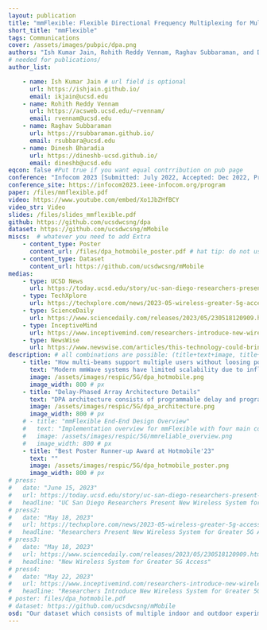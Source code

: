 ```yaml
---
layout: publication
title: "mmFlexible: Flexible Directional Frequency Multiplexing for Multi-user mmWave Networks"
short_title: "mmFlexible"
tags: Communications
cover: /assets/images/pubpic/dpa.png
authors: "Ish Kumar Jain, Rohith Reddy Vennam, Raghav Subbaraman, and Dinesh Bharadia"
# needed for publications/
author_list:

    - name: Ish Kumar Jain # url field is optional
      url: https://ishjain.github.io/
      email: ikjain@ucsd.edu
    - name: Rohith Reddy Vennam
      url: https://acsweb.ucsd.edu/~rvennam/
      email: rvennam@ucsd.edu
    - name: Raghav Subbaraman
      url: https://rsubbaraman.github.io/
      email: rsubbara@ucsd.edu
    - name: Dinesh Bharadia
      url: https://dineshb-ucsd.github.io/
      email: dineshb@ucsd.edu
eqcon: false #Put true if you want equal contrribution on pub page
conference: "Infocom 2023 [Submitted: July 2022, Accepted: Dec 2022, Presented: May 2023]"
conference_site: https://infocom2023.ieee-infocom.org/program
paper: /files/mmflexible.pdf
video: https://www.youtube.com/embed/Xo1JbZHfBCY
video_str: Video
slides: /files/slides_mmflexible.pdf
github: https://github.com/ucsdwcsng/dpa
dataset: https://github.com/ucsdwcsng/mMobile
miscs:  # whatever you need to add Extra
    - content_type: Poster
      content_url: /files/dpa_hotmobile_poster.pdf # hat tip: do not use tabs for idnentation, yaml doesnt support it
    - content_type: Dataset
      content_url: https://github.com/ucsdwcsng/mMobile
medias: 
    - type: UCSD News
      url: https://today.ucsd.edu/story/uc-san-diego-researchers-present-new-wireless-system-for-greater-5g-access
    - type: TechXplore
      url: https://techxplore.com/news/2023-05-wireless-greater-5g-access.html
    - type: ScienceDaily
      url: https://www.sciencedaily.com/releases/2023/05/230518120909.htm
    - type: InceptiveMind
      url: https://www.inceptivemind.com/researchers-introduce-new-wireless-system-greater-5g-access/30839/
    - type: NewsWise
      url: https://www.newswise.com/articles/this-technology-could-bring-the-fastest-version-of-5g-to-your-home-and-workplace
description: # all combinations are possible: (title+text+image, title+image, text+image etc), things will be populated in orders
    - title: "How multi-beams support multiple users without loosing power per-beam"
      text: "Modern mmWave systems have limited scalability due to inflexibility in performing frequency multiplexing. All the frequency components in the signal are beamformed to one direction via pencil beams and cannot be streamed to other user directions. We present a new flexible mmWave system called mmFlexible that enables flexible directional frequency multiplexing, where different frequency components of the mmWave signal are beamformed in multiple arbitrary directions with the same pencil beam. Our system makes two key contributions: (1) We propose a novel mmWave front-end architecture called a delay-phased array that uses a variable delay and variable phase element to create the desired frequency-direction response. (2) We propose a novel algorithm called FSDA (Frequency-space to delay-antenna) to estimate delay and phase values for the real-time operation of the delay-phased array. Through evaluations with mmWave channel traces, we show that mmFlexible provides a 60-150% reduction in worst-case latency compared to baselines."
      image: /assets/images/respic/5G/dpa_hotmobile.png
      image_width: 800 # px
    - title: "Delay-Phased Array Architecture Details"
      text: "DPA architecture consists of programmable delay and programmable phase element per antenna with a single-RF chain. These elements can be programmed together to create flexible beam responses that are not possible by either of the two elements alone. Our insight is to control two knobs: delays τn and phase Φn to get the desired response."
      image: /assets/images/respic/5G/dpa_architecture.png
      image_width: 800 # px
    # - title: "mmFlexible End-End Design Overview"
    #   text: "Implementation overview for mmFlexible with four main components: Data traffic generator, Fast beam scan angle estimation, a scheduler, and our FSDA algorithm."
    #   image: /assets/images/respic/5G/mmreliable_overview.png
    #   image_width: 800 # px
    - title: "Best Poster Runner-up Award at Hotmobile'23"
      text: ""
      image: /assets/images/respic/5G/dpa_hotmobile_poster.png
      image_width: 800 # px
# press:
#   date: "June 15, 2023"
#   url: https://today.ucsd.edu/story/uc-san-diego-researchers-present-new-wireless-system-for-greater-5g-access
#   headline: "UC San Diego Researchers Present New Wireless System for Greater 5G Access"
# press2:
#   date: "May 18, 2023"
#   url: https://techxplore.com/news/2023-05-wireless-greater-5g-access.html
#   headline: "Researchers Present New Wireless System for Greater 5G Access"
# press3:
#   date: "May 18, 2023"
#   url: https://www.sciencedaily.com/releases/2023/05/230518120909.htm
#   headline: "New Wireless System for Greater 5G Access"
# press4:
#   date: "May 22, 2023"
#   url: https://www.inceptivemind.com/researchers-introduce-new-wireless-system-greater-5g-access/30839/
#   headline: "Researchers Introduce New Wireless System for Greater 5G Access"
# poster: files/dpa_hotmobile.pdf
# dataset: https://github.com/ucsdwcsng/mMobile
osd: "Our dataset which consists of multiple indoor and outdoor experiments for up to 30 m gNB-UE link. In each experiment, we fixed the location of the gNB and move the UE with an increment of roughly one degrees. The table above specifies the direction of user movement with respect to gNB-UE link, distance resolution, and the number of user locations for which we conduct channel measurements. Outdoor 30 m data also contains blockage between 3.9 m to 4.8 m. At each location, we scan the transmission beam and collect data for each beam. By doing so, we can get the full OFDM channels for different locations along the moving trajectory with all the beam angles. Moreover, we use 240 kHz subcarrier spacing, which is consistent with the 5G NR numerology at FR2, so the data we collect will be a true reflection of what a 5G UE will see."
---
```


